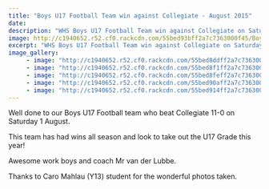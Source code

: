 ```yaml
---
title: "Boys U17 Football Team win against Collegiate - August 2015"
date: 
description: "WHS Boys U17 Football Team win against Collegiate on Saturday 1 August 2015."
image: http://c1940652.r52.cf0.rackcdn.com/55bed93bff2a7c7363000f45/Boys-U17-Football-v-Colleg8-1.8.15.gif
excerpt: "WHS Boys U17 Football Team win against Collegiate on Saturday 1 August."
image_gallery:
     - image: "http://c1940652.r52.cf0.rackcdn.com/55bed8ddff2a7c7363000f37/Boys-U17-Football-v-Colleg1-1.8.15.gif"
     - image: "http://c1940652.r52.cf0.rackcdn.com/55bed8f1ff2a7c7363000f39/Boys-U17-Football-v-Colleg2-1.8.15.gif"
     - image: "http://c1940652.r52.cf0.rackcdn.com/55bed8feff2a7c7363000f3b/Boys-U17-Football-v-Colleg3-1.8.15.gif"
     - image: "http://c1940652.r52.cf0.rackcdn.com/55bed90aff2a7c7363000f3d/Boys-U17-Football-v-Colleg4-1.8.15.gif"
     - image: "http://c1940652.r52.cf0.rackcdn.com/55bed914ff2a7c7363000f3f/Boys-U17-Football-v-Colleg5-1.8.15.gif"
---
```


<p><span>Well done to our Boys U17 Football team who beat Collegiate 11-0 on Saturday 1 August. </span></p>
<p><span>This team has had wins all season and look to take out the U17 Grade this year! </span></p>
<p><span>Awesome work boys and coach Mr van der Lubbe.</span></p>
<p><span>Thanks to Caro Mahlau (Y13) student for the wonderful photos taken.</span></p>

